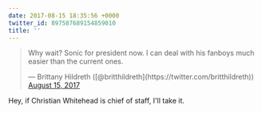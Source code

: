 ```yaml
---
date: 2017-08-15 18:35:56 +0000
twitter_id: 897587689154859010
title: ''
---
```


<blockquote class="twitter-tweet"><p lang="en" dir="ltr">Why wait? Sonic for president now. I can deal with his fanboys much easier than the current ones.</p>&mdash; Brittany Hildreth ([@britthildreth](https://twitter.com/britthildreth)) <a href="https://twitter.com/britthildreth/status/897587514873069568?ref_src=twsrc%5Etfw">August 15, 2017</a></blockquote>
<script async src="https://platform.twitter.com/widgets.js" charset="utf-8"></script>

Hey, if Christian Whitehead is chief of staff, I'll take it.
